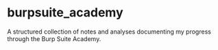 # burpsuite_academy
A structured collection of notes and analyses documenting my progress through the Burp Suite Academy.
